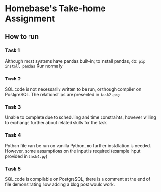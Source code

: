 # Homebase's Take-home Assignment

## How to run
### Task 1
Although most systems have pandas built-in; to install pandas, do:
```pip install pandas```
Run normally

### Task 2
SQL code is not necessarily written to be run, or though compiler on PostgreSQL. The relationships are presented in `task2.png`

### Task 3
Unable to complete due to scheduling and time constraints, however willing to exchange further about related skills for the task

### Task 4
Python file can be run on vanilla Python, no further installation is needed. However, some assumptions on the input is required (example input provided in `task4.py`)

### Task 5
SQL code is compilable on PostgreSQL, there is a comment at the end of file demonstrating how adding a blog post would work.